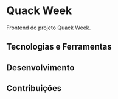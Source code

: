 # Quack Week

Frontend do projeto Quack Week.

## Tecnologias e Ferramentas

## Desenvolvimento

## Contribuições
